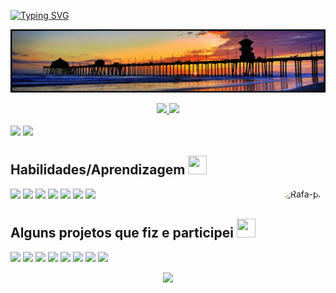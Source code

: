 
[![Typing SVG](https://readme-typing-svg.herokuapp.com?duration=4000&color=8D6E63&lines=Bem-vindo+ao+meu+GitHub!;+😎)](https://git.io/typing-svg)

![Banner](https://raw.githubusercontent.com/johannbeckerr/johannbeckerr/main/banner.png)

<div align="center">
  <a href="https://github.com/johannbeckerr">
  <img height="170em" src="https://github-readme-stats.vercel.app/api?username=johannbeckerr&show_icons=true&theme=onedark&include_all_commits=true&count_private=true"/>
  <img height="170em" src="https://github-readme-stats.vercel.app/api/top-langs/?username=johannbeckerr&layout=compact&langs_count=7&theme=onedark"/>
</div>  
  
  <br/>
  <div style="display: inline_block">
      <a href="https://www.linkedin.com/in/johann-beckerr/" target="_blank"><img src="https://img.shields.io/badge/-LinkedIn-%230077B5?style=for-the-badge&logo=linkedin&logoColor=white" target="_blank"></a>
      <img src="https://github.blog/wp-content/uploads/2018/10/46896184-b679fc80-ce30-11e8-88bf-921e9b788f7c.gif?resize=40%2C40" />
  </div>
  
  ## Habilidades/Aprendizagem <img src = "https://media2.giphy.com/media/QssGEmpkyEOhBCb7e1/giphy.gif?cid=ecf05e47a0n3gi1bfqntqmob8g9aid1oyj2wr3ds3mg700bl&rid=giphy.gif" width = "30px" height="30px"> 

  <div style="display: inline_block">
    <a href="" target="_blank"><img src="https://img.shields.io/badge/Java-F44336?style=for-the-badge&logo=java&logoColor=black" target="_blank"></a>
    <a href="" target="_blank"><img src="https://img.shields.io/badge/HTML5-E34F26?style=for-the-badge&logo=html5&logoColor=white" target="_blank"></a>
    <a href="" target="_blank"><img src="https://img.shields.io/badge/CSS3-1572B6?style=for-the-badge&logo=css3&logoColor=white" target="_blank"></a>
    <a href="" target="_blank"><img src="https://img.shields.io/badge/JavaScript-F7DF1E?style=for-the-badge&logo=javascript&logoColor=black" target="_blank"></a>
    <a href="" target="_blank"><img src="https://img.shields.io/badge/TypeScript-007ACC?style=for-the-badge&logo=typescript&logoColor=white" target="_blank"></a>
    <a href="" target="_blank"><img src="https://img.shields.io/badge/React-20232A?style=for-the-badge&logo=react&logoColor=61DAFB" target="_blank"></a>
    <a href="" target="_blank"><img src="https://img.shields.io/badge/Bootstrap-563D7C?style=for-the-badge&logo=bootstrap&logoColor=white" target="_blank"></a>
    <img align="right" alt="Rafa-pic" height="80" style="border-radius:50px;" src="https://i.giphy.com/media/zOvBKUUEERdNm/giphy.webp">
  </div>
  
  ## Alguns projetos que fiz e participei <img src = "https://media2.giphy.com/media/QssGEmpkyEOhBCb7e1/giphy.gif?cid=ecf05e47a0n3gi1bfqntqmob8g9aid1oyj2wr3ds3mg700bl&rid=giphy.gif" width = "30px" height="30px"> 
  <div style="display: inline_block">
    <a href="https://dark-mode-johann.netlify.app/" target="_blank"><img src="https://img.shields.io/badge/Dark Mode-000?style=for-the-badge" target="_blank"></a>
    <a href="https://landing-page-motorcycles-johann.netlify.app/" target="_blank"><img src="https://img.shields.io/badge/Landing Page Motorcycles-D50000?style=for-the-badge" target="_blank"></a>
    <a href="https://buscador-cep-johann.netlify.app/" target="_blank"><img src="https://img.shields.io/badge/Buscador CEP-AA00FF?style=for-the-badge" target="_blank"></a>
    <a href="https://conversor-moedas-johann.netlify.app/" target="_blank"><img src="https://img.shields.io/badge/Conversor de Moedas-42A5F5?style=for-the-badge" target="_blank"></a>
    <a href="https://toque-de-tangerina-johann.netlify.app/" target="_blank"><img src="https://img.shields.io/badge/Toque de Tangerina-00C853?style=for-the-badge" target="_blank"></a>
    <a href="https://financasimplificada.com.br/" target="_blank"><img src="https://img.shields.io/badge/Finança Simplificada-AA00FF?style=for-the-badge" target="_blank"></a>
    <a href="https://dfnoponto.semob.df.gov.br/" target="_blank"><img src="https://img.shields.io/badge/DFnoPonto-FFD600?style=for-the-badge" target="_blank"></a>
    <a href="https://mobilidade.brb.com.br/passelivre/pages/index.xhtml" target="_blank"><img src="https://img.shields.io/badge/BRB Mobilidade-00B8D4?style=for-the-badge" target="_blank"></a>
  </div>
  
  
  
<p align="center">
  <img  src="https://github.com/johannbeckerr/johannbeckerr/blob/output/github-contribution-grid-snake.svg"/>
</p>  

 

  
  
    
